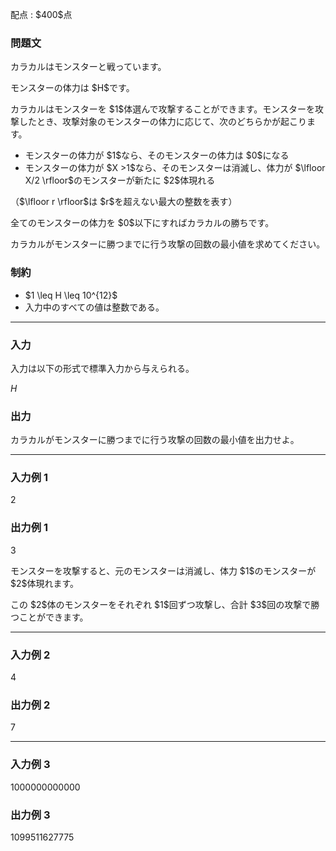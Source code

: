 
<div>

<span>

<span>

<p>
配点 : $400$点
</p>

<div>

<section>

### **問題文**

<p>
カラカルはモンスターと戦っています。
</p>

<p>
モンスターの体力は $H$です。
</p>

<p>
カラカルはモンスターを $1$体選んで攻撃することができます。モンスターを攻撃したとき、攻撃対象のモンスターの体力に応じて、次のどちらかが起こります。
</p>

<ul>

<li>
モンスターの体力が $1$なら、そのモンスターの体力は $0$になる
</li>

<li>
モンスターの体力が $X >1$なら、そのモンスターは消滅し、体力が $\lfloor X/2 \rfloor$のモンスターが新たに $2$体現れる
</li>

</ul>

<p>
（$\lfloor r \rfloor$は $r$を超えない最大の整数を表す）
</p>

<p>
全てのモンスターの体力を $0$以下にすればカラカルの勝ちです。
</p>

<p>
カラカルがモンスターに勝つまでに行う攻撃の回数の最小値を求めてください。
</p>

</section>

</div>

<div>

<section>

### **制約**

<ul>

<li>
$1 \leq H \leq 10^{12}$
</li>

<li>
入力中のすべての値は整数である。
</li>

</ul>

</section>

</div>

---

<div>

<div>

<section>

### **入力**

<p>
入力は以下の形式で標準入力から与えられる。
</p>

<div>

$H$
</div>

</section>

</div>

<div>

<section>

### **出力**

<p>
カラカルがモンスターに勝つまでに行う攻撃の回数の最小値を出力せよ。
</p>

</section>

</div>

</div>

---

<div>

<section>

### **入力例 1**

<div>

2

</div>

</section>

</div>

<div>

<section>

### **出力例 1**

<div>

3

</div>

<p>
モンスターを攻撃すると、元のモンスターは消滅し、体力 $1$のモンスターが $2$体現れます。
</p>

<p>
この $2$体のモンスターをそれぞれ $1$回ずつ攻撃し、合計 $3$回の攻撃で勝つことができます。
</p>

</section>

</div>

---

<div>

<section>

### **入力例 2**

<div>

4

</div>

</section>

</div>

<div>

<section>

### **出力例 2**

<div>

7

</div>

</section>

</div>

---

<div>

<section>

### **入力例 3**

<div>

1000000000000

</div>

</section>

</div>

<div>

<section>

### **出力例 3**

<div>

1099511627775

</div>

</section>

</div>

</span>

</span>

</div>
